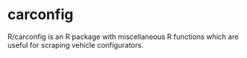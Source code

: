 # carconfig
R/carconfig is an R package with miscellaneous R functions which are useful for scraping vehicle configurators. 
